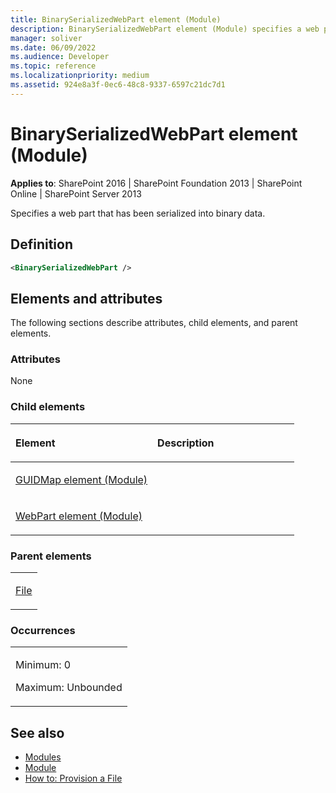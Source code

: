 ```yaml
---
title: BinarySerializedWebPart element (Module)
description: BinarySerializedWebPart element (Module) specifies a web part that has been serialized into binary data.
manager: soliver
ms.date: 06/09/2022
ms.audience: Developer
ms.topic: reference
ms.localizationpriority: medium
ms.assetid: 924e8a3f-0ec6-48c8-9337-6597c21dc7d1
---
```


# BinarySerializedWebPart element (Module)

**Applies to**: SharePoint 2016 | SharePoint Foundation 2013 | SharePoint Online | SharePoint Server 2013

Specifies a web part that has been serialized into binary data.

## Definition

```XML
<BinarySerializedWebPart />
```

## Elements and attributes

The following sections describe attributes, child elements, and parent elements.

### Attributes

None

### Child elements

<table>
<colgroup>
<col width="50%" />
<col width="50%" />
</colgroup>
<thead>
<tr class="header">
<th align="left"><p>Element</p></th>
<th align="left"><p>Description</p></th>
</tr>
</thead>
<tbody>
<tr class="odd">
<td align="left"><p><a href="guidmap-element-module.md">GUIDMap element (Module)</a></p></td>
<td align="left"><p></p></td>
</tr>
<tr class="even">
<td align="left"><p><a href="webpart-element-module.md">WebPart element (Module)</a></p></td>
<td align="left"><p></p></td>
</tr>
</tbody>
</table>

### Parent elements

<table>
<colgroup>
<col width="100%" />
</colgroup>
<tbody>
<tr class="odd">
<td align="left"><p><a href="file-element-module.md">File</a></p></td>
</tr>
</tbody>
</table>

### Occurrences

<table>
<colgroup>
<col width="100%" />
</colgroup>
<tbody>
<tr class="odd">
<td align="left"><p>Minimum: 0</p>
<p>Maximum: Unbounded</p></td>
</tr>
</tbody>
</table>

## See also

- [Modules](modules.md)
- [Module](https://msdn.microsoft.com/library/e5eeed6e-d785-496d-82b5-08d153588045(Office.15).aspx)
- [How to: Provision a File](https://msdn.microsoft.com/library/438d5a75-7f39-4fa9-a365-d86e8ba967b6(Office.15).aspx)
